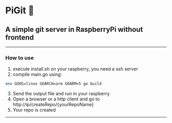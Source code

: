 # PiGit :grapes:	
## A simple git server in RaspberryPi without frontend 

---

### How to use

1. execute install.sh on your raspberry, you need a ssh server
2. compile main.go using: 

```bash
env GOOS=linux GOARCH=arm GOARM=5 go build
```
3. Send the output file and run in your raspberry
4. Open a browser or a http client and go to http://ip/createRepo/{yourRepoName}
5. Your repo is created

---
